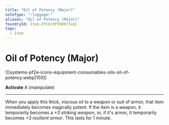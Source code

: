 ```yaml
---
title: "Oil of Potency (Major)"
noteType: ":luggage:"
aliases: "Oil of Potency (Major)"
foundryId: Item.XYCbc9F9SRK73xql
tags:
  - Item
---
```


# Oil of Potency (Major)
![[systems-pf2e-icons-equipment-consumables-oils-oil-of-potency.webp|150]]

**Activate** A (manipulate)

* * *

When you apply this thick, viscous oil to a weapon or suit of armor, that item immediately becomes magically potent. If the item is a weapon, it temporarily becomes a _+3 striking weapon_, or, if it's armor, it temporarily becomes _+3 resilient armor_. This lasts for 1 minute.
